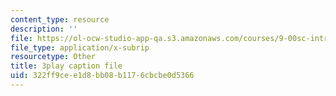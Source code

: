 ```yaml
---
content_type: resource
description: ''
file: https://ol-ocw-studio-app-qa.s3.amazonaws.com/courses/9-00sc-introduction-to-psychology-fall-2011/322ff9cee1d8bb08b1176cbcbe0d5366_76O3rulk844.srt
file_type: application/x-subrip
resourcetype: Other
title: 3play caption file
uid: 322ff9ce-e1d8-bb08-b117-6cbcbe0d5366
---
```

